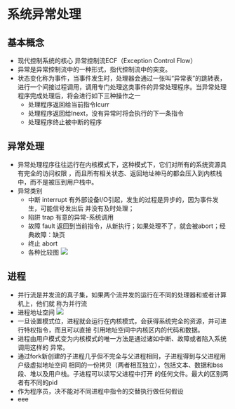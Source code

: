 # 系统异常处理
## 基本概念
- 现代控制系统的核心 异常控制流ECF（Exception Control Flow）
- 异常是异常控制流中的一种形式，指代控制流中的突变。
- 状态变化称为事件，当事件发生时，处理器会通过一张叫“异常表”的跳转表，进行一个间接过程调用，调用专门处理这类事件的异常处理程序。当异常处理程序完成处理后，将会进行如下三种操作之一
  - 处理程序返回给当前指令Icurr
  - 处理程序返回给Inext，没有异常时将会执行的下一条指令
  - 处理程序终止被中断的程序

## 异常处理
- 异常处理程序往往运行在内核模式下，这种模式下，它们对所有的系统资源具有完全的访问权限
，而且所有相关状态、返回地址神马的都会压入到内核栈中，而不是被压到用户栈中。
- 异常类别
  - 中断 interrupt 有外部设备I/O引起，发生的过程是异步的，因为事件发生，可能信号发出后
  并没有及时处理；
  - 陷阱 trap 有意的异常-系统调用
  - 故障 fault 返回到当前指令，从新执行；如果处理不了，就会被abort；经典故障：缺页
  - 终止 abort
  - 各种比较图
  ![](http://ww4.sinaimg.cn/large/4483e99egw1ethc6trheaj20rm061abt.jpg)

## 进程
- 并行流是并发流的真子集，如果两个流并发的运行在不同的处理器和或者计算机上，他们就
称为并行流
- 进程地址空间
  ![](http://ww3.sinaimg.cn/large/4483e99egw1ethh09poxzj20ia0k0q7f.jpg)
- 一旦设置模式位，进程就会运行在内核模式，会获得系统完全的资源，并可进行特权指令，而且可以直接
引用地址空间中内核区内的代码和数据。
- 进程由用户模式变为内核模式的唯一方法是通过诸如中断、故障或者陷入系统调用这样的
异常。
- 通过fork新创建的子进程几乎但不完全与父进程相同，子进程得到与父进程用户级虚拟地址空间
相同的一份拷贝（两者相互独立），包括文本、数据和bss段、堆以及用户栈。子进程可以读写父进程中打开
的任何文件。最大的区别两者有不同的pid
- 作为程序员，决不能对不同进程中指令的交替执行做任何假设
- eee
